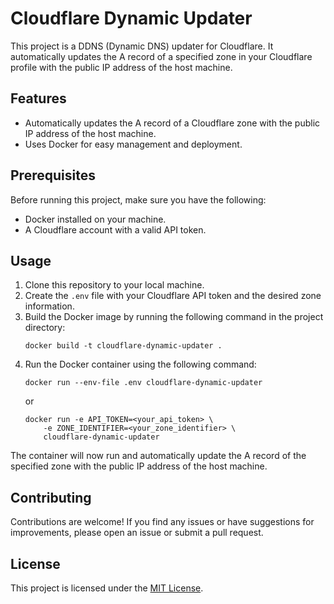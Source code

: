 # Cloudflare Dynamic Updater

This project is a DDNS (Dynamic DNS) updater for Cloudflare. It automatically updates the A record of a specified zone in your Cloudflare profile with the public IP address of the host machine.

## Features

- Automatically updates the A record of a Cloudflare zone with the public IP address of the host machine.
- Uses Docker for easy management and deployment.

## Prerequisites

Before running this project, make sure you have the following:

- Docker installed on your machine.
- A Cloudflare account with a valid API token.

## Usage

1. Clone this repository to your local machine.
2. Create the `.env` file with your Cloudflare API token and the desired zone information.
3. Build the Docker image by running the following command in the project directory:
    ```
    docker build -t cloudflare-dynamic-updater .
    ```
4. Run the Docker container using the following command:
    ```
    docker run --env-file .env cloudflare-dynamic-updater
    ```
    or
    ```
    docker run -e API_TOKEN=<your_api_token> \
        -e ZONE_IDENTIFIER=<your_zone_identifier> \
        cloudflare-dynamic-updater
    ```

The container will now run and automatically update the A record of the specified zone with the public IP address of the host machine.

## Contributing

Contributions are welcome! If you find any issues or have suggestions for improvements, please open an issue or submit a pull request.

## License

This project is licensed under the [MIT License](LICENSE).